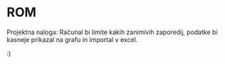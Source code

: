 # ROM
Projektna naloga:
Računal bi limite kakih zanimivih zaporedij, podatke bi kasneje prikazal na grafu in importal v excel.

































































:)
